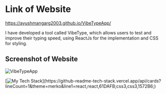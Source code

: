 # Link of Website
https://ayushmangarg2003.github.io/VibeTypeApp/

I have developed a tool called VibeType, which allows users to test and improve their typing speed, using ReactJs for the implementation and CSS for styling.

## Screenshot of Website
![VibeTypeApp](https://user-images.githubusercontent.com/105537793/212303004-bd093545-8d66-4234-8ba2-0c54f9290d78.png)

[![My Tech Stack](https://github-readme-tech-stack.vercel.app/api/cards?lineCount=1&theme=merko&line1=react,react,61DAFB;css3,css3,1572B6;)](https://github-readme-tech-stack.vercel.app/api/cards?lineCount=1&theme=merko&line1=react,react,61DAFB;css3,css3,1572B6;)
